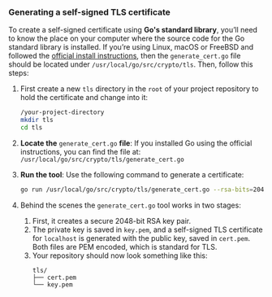 ### Generating a self-signed TLS certificate

To create a self-signed certificate using **Go's standard library**, you’ll need to know the place on your computer where the source code for the Go standard library is installed. If you’re using Linux, macOS or FreeBSD and followed the [official install instructions](https://go.dev/doc/install#install), then the `generate_cert.go` file should be located under `/usr/local/go/src/crypto/tls`. Then, follow this steps:

1. First create a new `tls` directory in the `root` of your project repository to hold the certificate and change into it:
   ```bash
   /your-project-directory
   mkdir tls
   cd tls
   
1. **Locate the** `generate_cert.go` **file**:
   If you installed Go using the official instructions, you can find the file at:
     `/usr/local/go/src/crypto/tls/generate_cert.go`

3. **Run the tool**:
   Use the following command to generate a certificate:
   ```bash
   go run /usr/local/go/src/crypto/tls/generate_cert.go --rsa-bits=2048 --host=localhost

4. Behind the scenes the `generate_cert.go` tool works in two stages:
   1. First, it creates a secure 2048-bit RSA key pair.
   2. The private key is saved in `key.pem`, and a self-signed TLS certificate for `localhost` is generated with the public key, saved in `cert.pem`. Both files are PEM encoded, which is standard for TLS.
   3. Your repository should now look something like this:  
      ```
      tls/  
      ├── cert.pem  
      └── key.pem  

